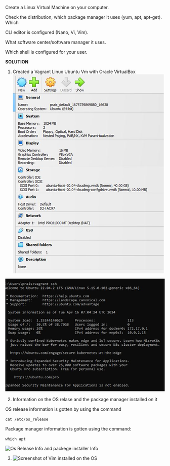 Create a Linux  Virtual Machine on your computer. 

Check the distribution, which package manager it uses (yum, apt, apt-get). Which 

CLI editor is configured (Nano, Vi, Vim). 

What software center/software manager it uses. 

Which shell is configured for your user.


**SOLUTION**
1. Created a Vagrant Linux Ubuntu Vm with Oracle VirtualBox
![Vagrant VM Oracle VirtualBox](/screenshots/created-vm-sc.JPG)

![Login Screen Showing the Ubuntu Version](/screenshots/vm-login.JPG)


2. Information on the OS relase and the package manager installed on it

OS release information is gotten by using the command 

```cat /etc/os_release``` 

Package manager information is gotten using the command:

```which apt```

![Os Release Info and packege installer Info](/screenshots/OS-release-and-package-installer.JPG)


3. ![Screenshot of Vim installed on the OS](/screenshots/vim-installed.JPG)

